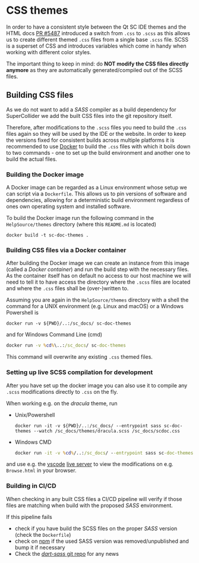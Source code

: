 # CSS themes

In order to have a consistent style between the Qt SC IDE themes and
the HTML docs [PR #5487](https://github.com/supercollider/supercollider/pull/5487)
introduced a switch from `.css` to `.scss` as this allows us to create different themed `.css` files from a single base `.scss` file.
SCSS is a superset of CSS and introduces variables which come
in handy when working with different color styles.

The important thing to keep in mind: do **NOT modify the CSS files directly anymore** as they are automatically generated/compiled out of the SCSS files.

## Building CSS files

As we do not want to add a *SASS* compiler as a build dependency for SuperCollider we add the built CSS files into the git repository itself.

Therefore, after modifications to the `.scss` files you need to build the `.css` files again so they will be used by the IDE or the website.
In order to keep the versions fixed for consistent builds across multiple platforms it is recommended to use [Docker](https://docker.com) to build the `.css` files with which it boils down to two commands - one to set up the build environment and another one to build the actual files.

### Building the Docker image

A Docker image can be regarded as a Linux environment whose setup we can script via a `Dockerfile`.
This allows us to pin versions of software and dependencies, allowing for a deterministic build environment regardless of ones own operating system and installed software.

To build the Docker image run the following command in the `HelpSource/themes` directory (where this `README.md` is located)

```shell
docker build -t sc-doc-themes .
```

### Building CSS files via a Docker container

After building the Docker image we can create an instance from this image (called a *Docker container*) and run the build step with the necessary files.
As the container itself has on default no access to our host machine we will need to tell it to have access the directory where the `.scss` files are located and where the `.css` files shall be (over-)written to.

Assuming you are again in the `HelpSource/themes` directory with a shell the command for a UNIX environment (e.g. Linux and macOS) or a Windows Powershell is

```shell
docker run -v ${PWD}/..:/sc_docs/ sc-doc-themes
```

and for Windows Command Line (cmd)

```cmd
docker run -v %cd%\..:/sc_docs/ sc-doc-themes
```

This command will overwrite any existing `.css` themed files.

### Setting up live SCSS compilation for development

After you have set up the docker image you can also use it to compile any `.scss` modifications directly to `.css` on the fly.

When working e.g. on the *dracula* theme, run

* Unix/Powershell

  ```shell
  docker run -it -v ${PWD}/..:/sc_docs/ --entrypoint sass sc-doc-themes --watch /sc_docs/themes/dracula.scss /sc_docs/scdoc.css
  ```

* Windows CMD

  ```cmd
  docker run -it -v %cd%/..:/sc_docs/ --entrypoint sass sc-doc-themes --watch /sc_docs/themes/dracula.scss /sc_docs/scdoc.css  
  ```

and use e.g. the [vscode](https://code.visualstudio.com/) [live server](https://marketplace.visualstudio.com/items?itemName=ritwickdey.LiveServer) to view the modifications on e.g. `Browse.html` in your browser.


### Building in CI/CD

When checking in any built CSS files a CI/CD pipeline will verify if those files are matching when build with the proposed *SASS* environment.

If this pipeline fails

* check if you have build the SCSS files on the proper *SASS* version (check the `Dockerfile`)
* check on [npm](https://www.npmjs.com/package/sass) if the used SASS version was removed/unpublished and bump it if necessary
* Check the [*dart-sass* git repo](https://github.com/sass/dart-sass) for any news
